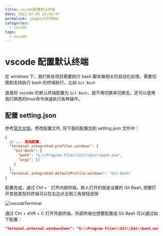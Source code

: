 ```yaml
---
title: vscode配置默认终端
date: 2022-07-03 13:56:47
permalink: /pages/b3f868/
categories:
  - vscode
tags:
  - vscode
---
```


# vscode 配置默认终端

在 windows 下，我们有些项目需要执行 bash 脚本做相关的自动化处理，需要切换到支持执行 bash 的终端执行，比如 `Git Bash`  

直接将 vscode 的默认终端配置为 `Git Bash`，就不用切换来切换去，还可以使用我们熟悉的linux命令快速执行各种操作。


## 配置 setting.json

参考[官方文档](https://code.visualstudio.com/docs/editor/integrated-terminal#_terminal-profiles)，修改配置文件, 将下面的配置加到 setting.json 文件中： 

```json
{
  // ... 其他配置,
  "terminal.integrated.profiles.windows": {
    "Git-Bash": {
      "path": "G:\\Program Files\\Git\\bin\\bash.exe", 
      "args": []
    }
  },
  "terminal.integrated.defaultProfile.windows": "Git-Bash"
}

```

配置完成，通过 Ctrl + ` 打开内部终端，默人打开的就是设置的 Git Bash,  想要打开其他类型的终端可以在右边点击倒三角按钮选择  

![vscodeTerminal](https://cdn.staticaly.com/gh/foreverRuns/image-hosting@main/blog/vscodeTerminal.63arf66l1a80.png)

通过 Ctrl + shift + C 打开外部终端，外部终端也想要配置成 Git Bash 可以通过如下配置：  

```json
"terminal.external.windowsExec": "G:\\Program Files\\Git\\bin\\bash.exe",
```


